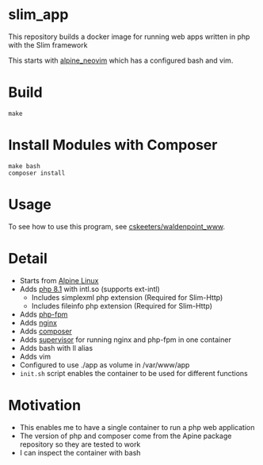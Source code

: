 # slim_app

This repository builds a docker image for running web apps written in php with the Slim framework

This starts with [alpine_neovim](https://github.com/cskeeters/alpine_neovim) which has a configured bash and vim.

# Build

    make

# Install Modules with Composer

    make bash
    composer install

# Usage

To see how to use this program, see [cskeeters/waldenpoint_www](https://github.com/cskeeters/waldenpoint_www).

# Detail

* Starts from [Alpine Linux](https://www.alpinelinux.org/)
* Adds [php 8.1](https://www.php.net/) with intl.so (supports ext-intl)
    * Includes simplexml php extension (Required for Slim-Http)
    * Includes fileinfo php extension (Required for Slim-Http)
* Adds [php-fpm](https://www.php.net/manual/en/install.fpm.php)
* Adds [nginx](https://www.nginx.com/)
* Adds [composer](https://getcomposer.org/)
* Adds [supervisor](http://supervisord.org/) for running nginx and php-fpm in one container
* Adds bash with ll alias
* Adds vim
* Configured to use ./app as volume in /var/www/app
* `init.sh` script enables the container to be used for different functions

# Motivation

* This enables me to have a single container to run a php web application
* The version of php and composer come from the Apine package repository so they are tested to work
* I can inspect the container with bash
